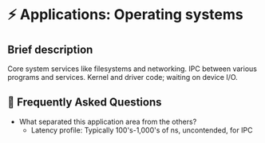 # ⚡ Applications: Operating systems

## Brief description

Core system services like filesystems and networking. IPC between various programs and services. Kernel and driver code; waiting on device I/O.

## 🤔 Frequently Asked Questions

* What separated this application area from the others?
    * Latency profile: Typically 100's-1,000's of ns, uncontended, for IPC
